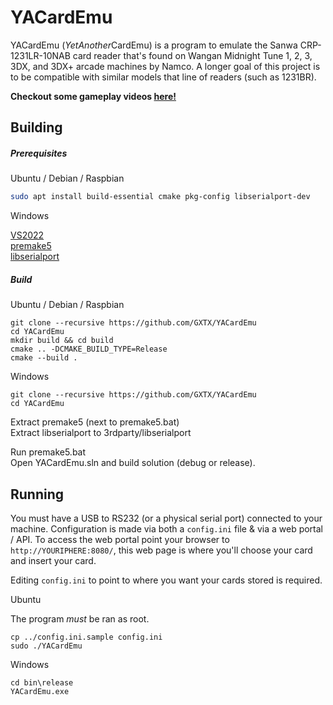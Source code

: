 YACardEmu
============

YACardEmu (*YetAnother*CardEmu) is a program to emulate the Sanwa CRP-1231LR-10NAB card reader that's found on Wangan Midnight Tune 1, 2, 3, 3DX, and 3DX+ arcade machines by Namco. A longer goal of this project is to be compatible with similar models that line of readers (such as 1231BR).

**Checkout some gameplay videos [here!](https://www.youtube.com/channel/UCle6xQNwROzwYfYMyrnIcBQ)**

Building
---------
##### Prerequisites

Ubuntu / Debian / Raspbian

```sh
sudo apt install build-essential cmake pkg-config libserialport-dev
```

Windows

[VS2022](https://visualstudio.microsoft.com/vs/)  
[premake5](https://premake.github.io/download)  
[libserialport](https://github.com/sigrokproject/libserialport/archive/refs/heads/master.zip)  


##### Build

Ubuntu / Debian / Raspbian

```
git clone --recursive https://github.com/GXTX/YACardEmu
cd YACardEmu
mkdir build && cd build
cmake .. -DCMAKE_BUILD_TYPE=Release
cmake --build .
```

Windows

```
git clone --recursive https://github.com/GXTX/YACardEmu
cd YACardEmu
```
Extract premake5 (next to premake5.bat)  
Extract libserialport to 3rdparty/libserialport  

Run premake5.bat  
Open YACardEmu.sln and build solution (debug or release).

Running
---------

You must have a USB to RS232 (or a physical serial port) connected to your machine. Configuration is made via both a `config.ini` file & via a web portal / API.
To access the web portal point your browser to `http://YOURIPHERE:8080/`, this web page is where you'll choose your card and insert your card.

Editing `config.ini` to point to where you want your cards stored is required. 

Ubuntu

The program *must* be ran as root.

```
cp ../config.ini.sample config.ini
sudo ./YACardEmu
```

Windows

```
cd bin\release
YACardEmu.exe
```